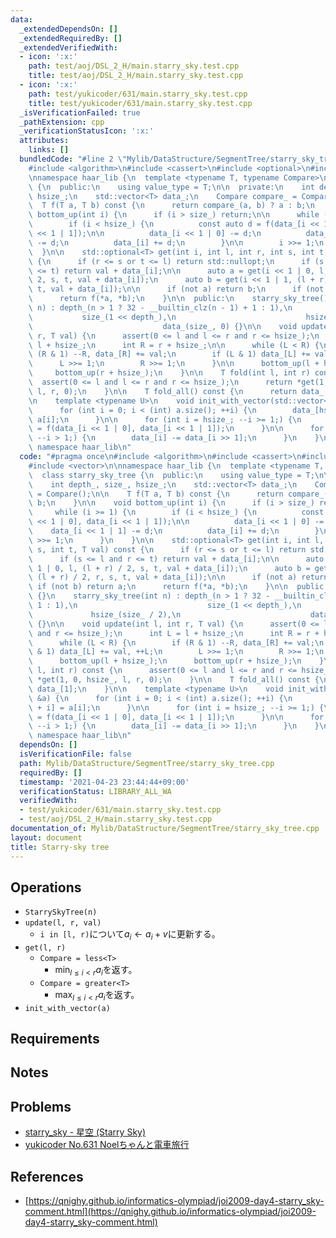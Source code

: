 ```yaml
---
data:
  _extendedDependsOn: []
  _extendedRequiredBy: []
  _extendedVerifiedWith:
  - icon: ':x:'
    path: test/aoj/DSL_2_H/main.starry_sky.test.cpp
    title: test/aoj/DSL_2_H/main.starry_sky.test.cpp
  - icon: ':x:'
    path: test/yukicoder/631/main.starry_sky.test.cpp
    title: test/yukicoder/631/main.starry_sky.test.cpp
  _isVerificationFailed: true
  _pathExtension: cpp
  _verificationStatusIcon: ':x:'
  attributes:
    links: []
  bundledCode: "#line 2 \"Mylib/DataStructure/SegmentTree/starry_sky_tree.cpp\"\n\
    #include <algorithm>\n#include <cassert>\n#include <optional>\n#include <vector>\n\
    \nnamespace haar_lib {\n  template <typename T, typename Compare>\n  class starry_sky_tree\
    \ {\n  public:\n    using value_type = T;\n\n  private:\n    int depth_, size_,\
    \ hsize_;\n    std::vector<T> data_;\n    Compare compare_ = Compare();\n\n  \
    \  T f(T a, T b) const {\n      return compare_(a, b) ? a : b;\n    }\n\n    void\
    \ bottom_up(int i) {\n      if (i > size_) return;\n\n      while (i >= 1) {\n\
    \        if (i < hsize_) {\n          const auto d = f(data_[i << 1 | 0], data_[i\
    \ << 1 | 1]);\n\n          data_[i << 1 | 0] -= d;\n          data_[i << 1 | 1]\
    \ -= d;\n          data_[i] += d;\n        }\n\n        i >>= 1;\n      }\n  \
    \  }\n\n    std::optional<T> get(int i, int l, int r, int s, int t, T val) const\
    \ {\n      if (r <= s or t <= l) return std::nullopt;\n      if (s <= l and r\
    \ <= t) return val + data_[i];\n\n      auto a = get(i << 1 | 0, l, (l + r) /\
    \ 2, s, t, val + data_[i]);\n      auto b = get(i << 1 | 1, (l + r) / 2, r, s,\
    \ t, val + data_[i]);\n\n      if (not a) return b;\n      if (not b) return a;\n\
    \      return f(*a, *b);\n    }\n\n  public:\n    starry_sky_tree() {}\n    starry_sky_tree(int\
    \ n) : depth_(n > 1 ? 32 - __builtin_clz(n - 1) + 1 : 1),\n                  \
    \           size_(1 << depth_),\n                             hsize_(size_ / 2),\n\
    \                             data_(size_, 0) {}\n\n    void update(int l, int\
    \ r, T val) {\n      assert(0 <= l and l <= r and r <= hsize_);\n      int L =\
    \ l + hsize_;\n      int R = r + hsize_;\n\n      while (L < R) {\n        if\
    \ (R & 1) --R, data_[R] += val;\n        if (L & 1) data_[L] += val, ++L;\n  \
    \      L >>= 1;\n        R >>= 1;\n      }\n\n      bottom_up(l + hsize_);\n \
    \     bottom_up(r + hsize_);\n    }\n\n    T fold(int l, int r) const {\n    \
    \  assert(0 <= l and l <= r and r <= hsize_);\n      return *get(1, 0, hsize_,\
    \ l, r, 0);\n    }\n\n    T fold_all() const {\n      return data_[1];\n    }\n\
    \n    template <typename U>\n    void init_with_vector(std::vector<U> &a) {\n\
    \      for (int i = 0; i < (int) a.size(); ++i) {\n        data_[hsize_ + i] =\
    \ a[i];\n      }\n\n      for (int i = hsize_; --i >= 1;) {\n        data_[i]\
    \ = f(data_[i << 1 | 0], data_[i << 1 | 1]);\n      }\n\n      for (int i = size_;\
    \ --i > 1;) {\n        data_[i] -= data_[i >> 1];\n      }\n    }\n  };\n}  //\
    \ namespace haar_lib\n"
  code: "#pragma once\n#include <algorithm>\n#include <cassert>\n#include <optional>\n\
    #include <vector>\n\nnamespace haar_lib {\n  template <typename T, typename Compare>\n\
    \  class starry_sky_tree {\n  public:\n    using value_type = T;\n\n  private:\n\
    \    int depth_, size_, hsize_;\n    std::vector<T> data_;\n    Compare compare_\
    \ = Compare();\n\n    T f(T a, T b) const {\n      return compare_(a, b) ? a :\
    \ b;\n    }\n\n    void bottom_up(int i) {\n      if (i > size_) return;\n\n \
    \     while (i >= 1) {\n        if (i < hsize_) {\n          const auto d = f(data_[i\
    \ << 1 | 0], data_[i << 1 | 1]);\n\n          data_[i << 1 | 0] -= d;\n      \
    \    data_[i << 1 | 1] -= d;\n          data_[i] += d;\n        }\n\n        i\
    \ >>= 1;\n      }\n    }\n\n    std::optional<T> get(int i, int l, int r, int\
    \ s, int t, T val) const {\n      if (r <= s or t <= l) return std::nullopt;\n\
    \      if (s <= l and r <= t) return val + data_[i];\n\n      auto a = get(i <<\
    \ 1 | 0, l, (l + r) / 2, s, t, val + data_[i]);\n      auto b = get(i << 1 | 1,\
    \ (l + r) / 2, r, s, t, val + data_[i]);\n\n      if (not a) return b;\n     \
    \ if (not b) return a;\n      return f(*a, *b);\n    }\n\n  public:\n    starry_sky_tree()\
    \ {}\n    starry_sky_tree(int n) : depth_(n > 1 ? 32 - __builtin_clz(n - 1) +\
    \ 1 : 1),\n                             size_(1 << depth_),\n                \
    \             hsize_(size_ / 2),\n                             data_(size_, 0)\
    \ {}\n\n    void update(int l, int r, T val) {\n      assert(0 <= l and l <= r\
    \ and r <= hsize_);\n      int L = l + hsize_;\n      int R = r + hsize_;\n\n\
    \      while (L < R) {\n        if (R & 1) --R, data_[R] += val;\n        if (L\
    \ & 1) data_[L] += val, ++L;\n        L >>= 1;\n        R >>= 1;\n      }\n\n\
    \      bottom_up(l + hsize_);\n      bottom_up(r + hsize_);\n    }\n\n    T fold(int\
    \ l, int r) const {\n      assert(0 <= l and l <= r and r <= hsize_);\n      return\
    \ *get(1, 0, hsize_, l, r, 0);\n    }\n\n    T fold_all() const {\n      return\
    \ data_[1];\n    }\n\n    template <typename U>\n    void init_with_vector(std::vector<U>\
    \ &a) {\n      for (int i = 0; i < (int) a.size(); ++i) {\n        data_[hsize_\
    \ + i] = a[i];\n      }\n\n      for (int i = hsize_; --i >= 1;) {\n        data_[i]\
    \ = f(data_[i << 1 | 0], data_[i << 1 | 1]);\n      }\n\n      for (int i = size_;\
    \ --i > 1;) {\n        data_[i] -= data_[i >> 1];\n      }\n    }\n  };\n}  //\
    \ namespace haar_lib\n"
  dependsOn: []
  isVerificationFile: false
  path: Mylib/DataStructure/SegmentTree/starry_sky_tree.cpp
  requiredBy: []
  timestamp: '2021-04-23 23:44:44+09:00'
  verificationStatus: LIBRARY_ALL_WA
  verifiedWith:
  - test/yukicoder/631/main.starry_sky.test.cpp
  - test/aoj/DSL_2_H/main.starry_sky.test.cpp
documentation_of: Mylib/DataStructure/SegmentTree/starry_sky_tree.cpp
layout: document
title: Starry-sky tree
---
```


## Operations

- `StarrySkyTree(n)`
- `update(l, r, val)`
	- `i in [l, r)`について$a_i \leftarrow a_i + v$に更新する。
- `get(l, r)`
	- `Compare = less<T>`
		- $\min_{l \le i \lt r} a_i$を返す。
	- `Compare = greater<T>`
		- $\max_{l \le i \lt r} a_i$を返す。
- `init_with_vector(a)`

## Requirements

## Notes

## Problems

- [starry_sky - 星空 (Starry Sky)](https://atcoder.jp/contests/joisc2009/tasks/joisc2009_starry_sky)
- [yukicoder No.631 Noelちゃんと電車旅行](https://yukicoder.me/problems/no/631)

## References

- [https://qnighy.github.io/informatics-olympiad/joi2009-day4-starry_sky-comment.html](https://qnighy.github.io/informatics-olympiad/joi2009-day4-starry_sky-comment.html)

